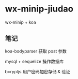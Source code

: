 # wx-minip-jiudao
wx-minip + koa

## 笔记

koa-bodyparser 获取 post 参数

mysql + sequelize 操作数据库

bcryptjs 用户密码加密存储 & 验证

